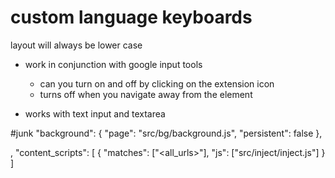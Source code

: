 # custom language keyboards

layout will always be lower case

- work in conjunction with google input tools

  - can you turn on and off by clicking on the extension icon
  - turns off when you navigate away from the element

- works with text input and textarea

#junk
"background": {
"page": "src/bg/background.js",
"persistent": false
},

,
"content_scripts": [
{
"matches": ["<all_urls>"],
"js": ["src/inject/inject.js"]
}
]
